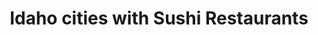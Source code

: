 ---
layout: state
title: Idaho cities with Sushi Restaurants
permalink: /idaho/
stateAbbr: ID
stateName: Idaho

---